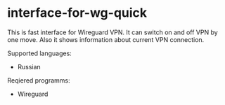 # interface-for-wg-quick
This is fast interface for Wireguard VPN. It can switch on and off VPN by one move. Also it shows information about current VPN connection.

Supported languages:
- Russian

Reqiered programms:
- Wireguard
